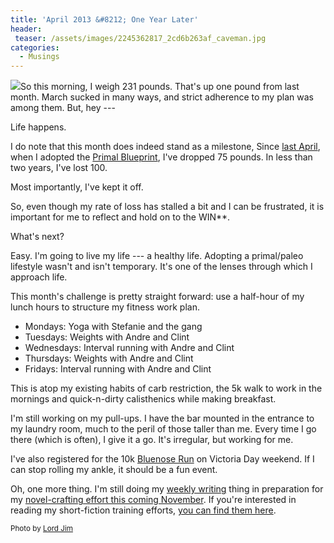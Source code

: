 ```yaml
---
title: 'April 2013 &#8212; One Year Later'
header:
 teaser: /assets/images/2245362817_2cd6b263af_caveman.jpg
categories:
  - Musings
---
```

<img src="https://douglangille.github.io/assets/images/2245362817_2cd6b263af_caveman.jpg">So this morning, I weigh 231 pounds. That's up one pound from last month. March sucked in many ways, and strict adherence to my plan was among them. But, hey ---

Life happens.

I do note that this month does indeed stand as a milestone, Since <a href="http://blog.douglangille.ca/post/36366700659/my-30-day-challenge">last April</a>, when I adopted the <a href="http://www.marksdailyapple.com/primal-blueprint-101/">Primal Blueprint</a>, I've dropped 75 pounds. In less than two years, I've lost 100.

Most importantly, I've kept it off.

So, even though my rate of loss has stalled a bit and I can be frustrated, it is important for me to reflect and hold on to the WIN**.

What's next?

Easy. I'm going to live my life --- a healthy life. Adopting a primal/paleo lifestyle wasn't and isn't temporary. It's one of the lenses through which I approach life.

This month's challenge is pretty straight forward: use a half-hour of my lunch hours to structure my fitness work plan.

<ul>
  <li>Mondays: Yoga with Stefanie and the gang</li>
  <li>Tuesdays: Weights with Andre and Clint</li>
  <li>Wednesdays: Interval running with Andre and Clint</li>
  <li>Thursdays: Weights with Andre and Clint</li>
  <li>Fridays: Interval running with Andre and Clint</li>
</ul>

This is atop my existing habits of carb restriction, the 5k walk to work in the mornings and quick-n-dirty calisthenics while making breakfast.

I'm still working on my pull-ups. I have the bar mounted in the entrance to my laundry room, much to the peril of those taller than me. Every time I go there (which is often), I give it a go. It's irregular, but working for me.

I've also registered for the 10k <a href="http://bluenosemarathon.com/">Bluenose Run</a> on Victoria Day weekend. If I can stop rolling my ankle, it should be a fun event.

Oh, one more thing. I'm still doing my <a href="http://www.writersdigest.com/prompts">weekly writing</a> thing in preparation for my <a href="http://www.nanowrimo.org/">novel-crafting effort this coming November</a>. If you're interested in reading my short-fiction training efforts, <a href="http://blog.douglangille.ca/tagged/writing">you can find them here</a>.

<small>Photo by <a href="http://www.flickr.com/photos/25028863@N00/2245362817" target="_blank">Lord Jim</a> </small>